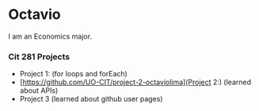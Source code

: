 # Octavio

I am an Economics major.

### Cit 281 Projects
- Project 1: (for loops and forEach)
- [https://github.com/UO-CIT/project-2-octaviolima](Project 2:) (learned about APIs)
- Project 3 (learned about github user pages)
